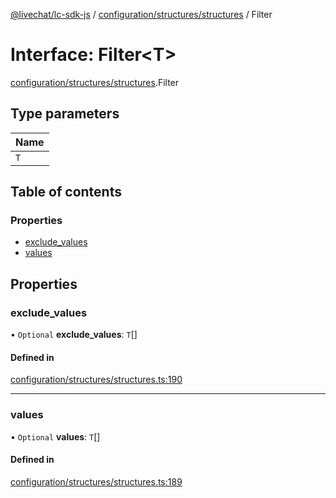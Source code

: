 [@livechat/lc-sdk-js](../README.md) / [configuration/structures/structures](../modules/configuration_structures_structures.md) / Filter

# Interface: Filter<T\>

[configuration/structures/structures](../modules/configuration_structures_structures.md).Filter

## Type parameters

| Name |
| :------ |
| `T` |

## Table of contents

### Properties

- [exclude\_values](configuration_structures_structures.Filter.md#exclude_values)
- [values](configuration_structures_structures.Filter.md#values)

## Properties

### exclude\_values

• `Optional` **exclude\_values**: `T`[]

#### Defined in

[configuration/structures/structures.ts:190](https://github.com/livechat/lc-sdk-js/blob/a921f8a/src/configuration/structures/structures.ts#L190)

___

### values

• `Optional` **values**: `T`[]

#### Defined in

[configuration/structures/structures.ts:189](https://github.com/livechat/lc-sdk-js/blob/a921f8a/src/configuration/structures/structures.ts#L189)
